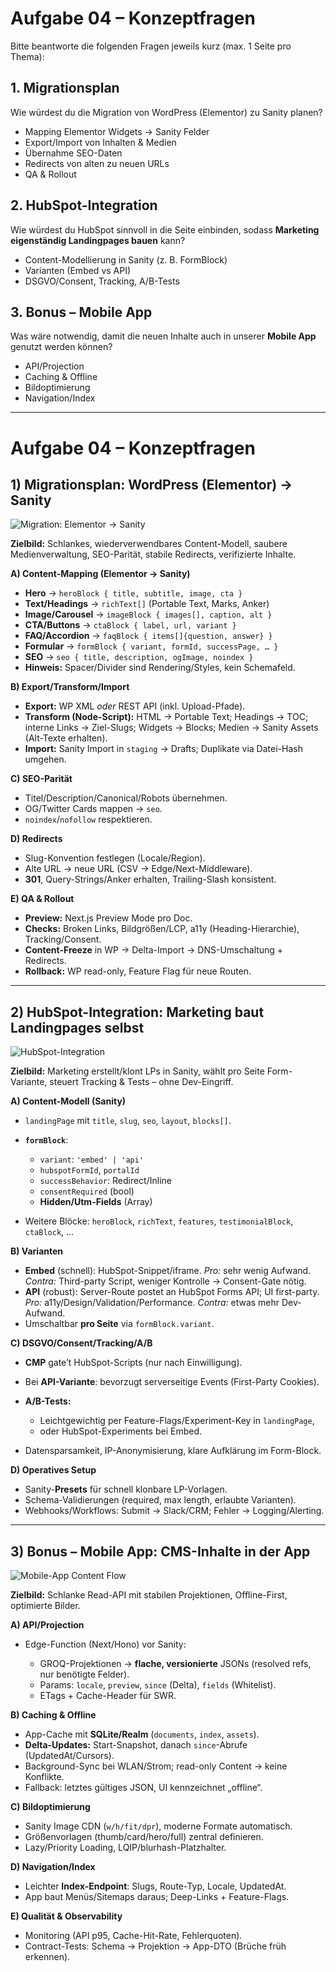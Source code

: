 # Aufgabe 04 – Konzeptfragen

Bitte beantworte die folgenden Fragen jeweils kurz (max. 1 Seite pro Thema):

## 1. Migrationsplan

Wie würdest du die Migration von WordPress (Elementor) zu Sanity planen?

- Mapping Elementor Widgets → Sanity Felder
- Export/Import von Inhalten & Medien
- Übernahme SEO-Daten
- Redirects von alten zu neuen URLs
- QA & Rollout

## 2. HubSpot-Integration

Wie würdest du HubSpot sinnvoll in die Seite einbinden, sodass **Marketing eigenständig Landingpages bauen** kann?

- Content-Modellierung in Sanity (z. B. FormBlock)
- Varianten (Embed vs API)
- DSGVO/Consent, Tracking, A/B-Tests

## 3. Bonus – Mobile App

Was wäre notwendig, damit die neuen Inhalte auch in unserer **Mobile App** genutzt werden können?

- API/Projection
- Caching & Offline
- Bildoptimierung
- Navigation/Index

---

# Aufgabe 04 – Konzeptfragen

## 1) Migrationsplan: WordPress (Elementor) → Sanity

![Migration: Elementor → Sanity](sandbox:/mnt/data/migration_elementor_to_sanity.png)

**Zielbild:** Schlankes, wiederverwendbares Content-Modell, saubere Medienverwaltung, SEO-Parität, stabile Redirects, verifizierte Inhalte.

**A) Content-Mapping (Elementor → Sanity)**

* **Hero** → `heroBlock { title, subtitle, image, cta }`
* **Text/Headings** → `richText[]` (Portable Text, Marks, Anker)
* **Image/Carousel** → `imageBlock { images[], caption, alt }`
* **CTA/Buttons** → `ctaBlock { label, url, variant }`
* **FAQ/Accordion** → `faqBlock { items[]{question, answer} }`
* **Formular** → `formBlock { variant, formId, successPage, … }`
* **SEO** → `seo { title, description, ogImage, noindex }`
* **Hinweis:** Spacer/Divider sind Rendering/Styles, kein Schemafeld.

**B) Export/Transform/Import**

* **Export:** WP XML *oder* REST API (inkl. Upload-Pfade).
* **Transform (Node-Script):** HTML → Portable Text; Headings → TOC; interne Links → Ziel-Slugs; Widgets → Blocks; Medien → Sanity Assets (Alt-Texte erhalten).
* **Import:** Sanity Import in `staging` → Drafts; Duplikate via Datei-Hash umgehen.

**C) SEO-Parität**

* Titel/Description/Canonical/Robots übernehmen.
* OG/Twitter Cards mappen → `seo`.
* `noindex`/`nofollow` respektieren.

**D) Redirects**

* Slug-Konvention festlegen (Locale/Region).
* Alte URL → neue URL (CSV → Edge/Next-Middleware).
* **301**, Query-Strings/Anker erhalten, Trailing-Slash konsistent.

**E) QA & Rollout**

* **Preview:** Next.js Preview Mode pro Doc.
* **Checks:** Broken Links, Bildgrößen/LCP, a11y (Heading-Hierarchie), Tracking/Consent.
* **Content-Freeze** in WP → Delta-Import → DNS-Umschaltung + Redirects.
* **Rollback:** WP read-only, Feature Flag für neue Routen.

---

## 2) HubSpot-Integration: Marketing baut Landingpages selbst

![HubSpot-Integration](sandbox:/mnt/data/hubspot_integration.png)

**Zielbild:** Marketing erstellt/klont LPs in Sanity, wählt pro Seite Form-Variante, steuert Tracking & Tests – ohne Dev-Eingriff.

**A) Content-Modell (Sanity)**

* `landingPage` mit `title`, `slug`, `seo`, `layout`, `blocks[]`.
* **`formBlock`**:

  * `variant`: `'embed' | 'api'`
  * `hubspotFormId`, `portalId`
  * `successBehavior`: Redirect/Inline
  * `consentRequired` (bool)
  * **Hidden/Utm-Fields** (Array)
* Weitere Blöcke: `heroBlock`, `richText`, `features`, `testimonialBlock`, `ctaBlock`, …

**B) Varianten**

* **Embed** (schnell): HubSpot-Snippet/iframe.
  *Pro:* sehr wenig Aufwand. *Contra:* Third-party Script, weniger Kontrolle → Consent-Gate nötig.
* **API** (robust): Server-Route postet an HubSpot Forms API; UI first-party.
  *Pro:* a11y/Design/Validation/Performance. *Contra:* etwas mehr Dev-Aufwand.
* Umschaltbar **pro Seite** via `formBlock.variant`.

**C) DSGVO/Consent/Tracking/A/B**

* **CMP** gate’t HubSpot-Scripts (nur nach Einwilligung).
* Bei **API-Variante**: bevorzugt serverseitige Events (First-Party Cookies).
* **A/B-Tests:**

  * Leichtgewichtig per Feature-Flags/Experiment-Key in `landingPage`,
  * oder HubSpot-Experiments bei Embed.
* Datensparsamkeit, IP-Anonymisierung, klare Aufklärung im Form-Block.

**D) Operatives Setup**

* Sanity-**Presets** für schnell klonbare LP-Vorlagen.
* Schema-Validierungen (required, max length, erlaubte Varianten).
* Webhooks/Workflows: Submit → Slack/CRM; Fehler → Logging/Alerting.

---

## 3) Bonus – Mobile App: CMS-Inhalte in der App

![Mobile-App Content Flow](sandbox:/mnt/data/mobile_app_content_flow.png)

**Zielbild:** Schlanke Read-API mit stabilen Projektionen, Offline-First, optimierte Bilder.

**A) API/Projection**

* Edge-Function (Next/Hono) vor Sanity:

  * GROQ-Projektionen → **flache, versionierte** JSONs (resolved refs, nur benötigte Felder).
  * Params: `locale`, `preview`, `since` (Delta), `fields` (Whitelist).
  * ETags + Cache-Header für SWR.

**B) Caching & Offline**

* App-Cache mit **SQLite/Realm** (`documents`, `index`, `assets`).
* **Delta-Updates:** Start-Snapshot, danach `since`-Abrufe (UpdatedAt/Cursors).
* Background-Sync bei WLAN/Strom; read-only Content → keine Konflikte.
* Fallback: letztes gültiges JSON, UI kennzeichnet „offline“.

**C) Bildoptimierung**

* Sanity Image CDN (`w/h/fit/dpr`), moderne Formate automatisch.
* Größenvorlagen (thumb/card/hero/full) zentral definieren.
* Lazy/Priority Loading, LQIP/blurhash-Platzhalter.

**D) Navigation/Index**

* Leichter **Index-Endpoint**: Slugs, Route-Typ, Locale, UpdatedAt.
* App baut Menüs/Sitemaps daraus; Deep-Links + Feature-Flags.

**E) Qualität & Observability**

* Monitoring (API p95, Cache-Hit-Rate, Fehlerquoten).
* Contract-Tests: Schema → Projektion → App-DTO (Brüche früh erkennen).
